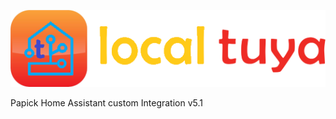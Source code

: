 

![logo](https://github.com/papick-tol/tuya5.1/blob/main/img/logo-small.png)

Papick Home Assistant custom Integration v5.1


